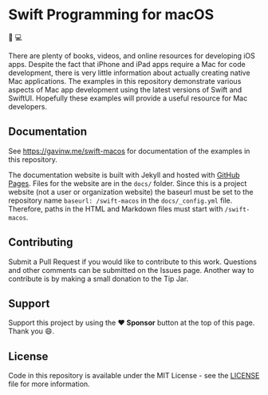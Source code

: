# Swift Programming for macOS

:apple: :computer:

There are plenty of books, videos, and online resources for developing iOS apps. Despite the fact that iPhone and iPad apps require a Mac for code development, there is very little information about actually creating native Mac applications. The examples in this repository demonstrate various aspects of Mac app development using the latest versions of Swift and SwiftUI. Hopefully these examples will provide a useful resource for Mac developers.

## Documentation

See https://gavinw.me/swift-macos for documentation of the examples in this repository.

The documentation website is built with Jekyll and hosted with [GitHub Pages](https://pages.github.com). Files for the website are in the `docs/` folder. Since this is a project website (not a user or organization website) the baseurl must be set to the repository name `baseurl: /swift-macos` in the `docs/_config.yml` file. Therefore, paths in the HTML and Markdown files must start with `/swift-macos`.

## Contributing

Submit a Pull Request if you would like to contribute to this work. Questions and other comments can be submitted on the Issues page. Another way to contribute is by making a small donation to the Tip Jar.

## Support

Support this project by using the **:heart: Sponsor** button at the top of this page. Thank you :smile:.

## License

Code in this repository is available under the MIT License - see the [LICENSE](LICENSE) file for more information.
